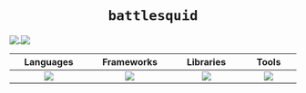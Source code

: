 <h1 align="center"><code>battlesquid</code></h1>

<p>
<a href="https://github.com/anuraghazra/github-readme-stats">
  <img align="center" src="https://github-readme-stats.vercel.app/api?username=battlesquid&layout=compact&show_icons=true&custom_title=Yearly%20Stats&border_radius=0&line_height=20&theme=tokyonight&bg_color=1a1b26&icon_color=7aa2f7&text_color=9aa5ce&title_color=7aa2f7&border_color=565f89" />
</a>
<a href="https://github.com/anuraghazra/github-readme-stats">
  <img align="center" src="https://github-readme-stats.vercel.app/api/top-langs/?username=battlesquid&card_width=374&layout=compact&custom_title=Top%20Languages&hide_border=false&border_radius=0&theme=tokyonight&bg_color=1a1b26&icon_color=7aa2f7&text_color=9aa5ce&title_color=7aa2f7&border_color=565f89" />
</a>
</p>
<table style="border: none">
  <thead>
    <tr>
      <th width="500px">Languages</th>
      <th width="500px">Frameworks</th>
      <th width="500px">Libraries</th>
      <th width="500px">Tools</th>
    </tr>
  </thead>
  <tbody>
    <tr width="600px">
      <td align="center"><img src="https://skillicons.dev/icons?i=html,nodejs,js,css,ts,bash,java,lua,py&perline=3" /></td>
      <td align="center"><img src="https://skillicons.dev/icons?i=express,vue,react,firebase,supabase&perline=3" /></td>
      <td align="center"><img src="https://skillicons.dev/icons?i=discordjs,p5js,threejs,gtk&perline=3" /></td>
      <td align="center"><img src="https://skillicons.dev/icons?i=figma,arch,neovim,workers,docker,git,pnpm&perline=3" /></td>
    </tr>
  </tbody>
</table>
